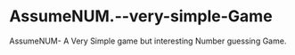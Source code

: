# AssumeNUM.--very-simple-Game
AssumeNUM- A Very Simple game but interesting Number guessing Game.  
